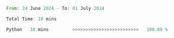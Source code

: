 <!--START_SECTION:waka-->

```rust
From: 24 June 2024 - To: 01 July 2024

Total Time: 18 mins

Python   18 mins         >>>>>>>>>>>>>>>>>>>>>>>>>   100.00 %
```

<!--END_SECTION:waka-->
